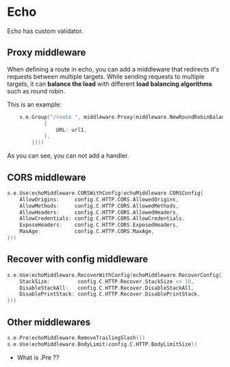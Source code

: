 # Echo

Echo has custom validator. 

## Proxy middleware

When defining a route in echo, you can add a middleware that redirects it's requests between multiple targets. While sending requests to multiple targets, it can **balance the load** with different **load balancing algorithms** such as round robin. 

This is an example:
```go
    s.e.Group("/route ", middleware.Proxy(middleware.NewRoundRobinBalancer([]*middleware.ProxyTarget{
            {
                URL: url1,
            },
        })))
```

As you can see, you can not add a handler.

## CORS middleware

```go
s.e.Use(echoMiddleware.CORSWithConfig(echoMiddleware.CORSConfig{
    AllowOrigins:     config.C.HTTP.CORS.AllowedOrigins,
    AllowMethods:     config.C.HTTP.CORS.AllowedMethods,
    AllowHeaders:     config.C.HTTP.CORS.AllowedHeaders,
    AllowCredentials: config.C.HTTP.CORS.AllowCredentials,
    ExposeHeaders:    config.C.HTTP.CORS.ExposedHeaders,
    MaxAge:           config.C.HTTP.CORS.MaxAge,
}))
```

## Recover with config middleware
```go
s.e.Use(echoMiddleware.RecoverWithConfig(echoMiddleware.RecoverConfig{
    StackSize:         config.C.HTTP.Recover.StackSize << 10,
    DisableStackAll:   config.C.HTTP.Recover.DisableStackAll,
    DisablePrintStack: config.C.HTTP.Recover.DisablePrintStack,
}))
```

## Other middlewares

```go
s.e.Pre(echoMiddleware.RemoveTrailingSlash())
s.e.Use(echoMiddleware.BodyLimit(config.C.HTTP.BodyLimitSize))
```

* What is .Pre ??